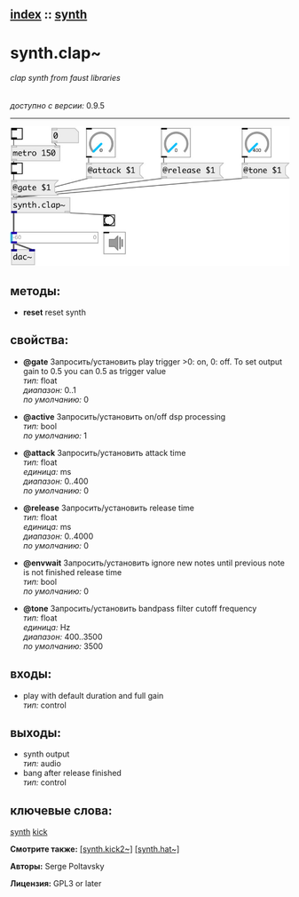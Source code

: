 [index](index.html) :: [synth](category_synth.html)
---

# synth.clap~

###### clap synth from faust libraries

*доступно с версии:* 0.9.5

---




[![example](../examples/img/synth.clap~.jpg)](../examples/pd/synth.clap~.pd)





## методы:

* **reset**
reset synth<br>




## свойства:

* **@gate** 
Запросить/установить play trigger &gt;0: on, 0: off. To set output gain to 0.5 you can 0.5 as trigger
value<br>
_тип:_ float<br>
_диапазон:_ 0..1<br>
_по умолчанию:_ 0<br>

* **@active** 
Запросить/установить on/off dsp processing<br>
_тип:_ bool<br>
_по умолчанию:_ 1<br>

* **@attack** 
Запросить/установить attack time<br>
_тип:_ float<br>
_единица:_ ms<br>
_диапазон:_ 0..400<br>
_по умолчанию:_ 0<br>

* **@release** 
Запросить/установить release time<br>
_тип:_ float<br>
_единица:_ ms<br>
_диапазон:_ 0..4000<br>
_по умолчанию:_ 0<br>

* **@envwait** 
Запросить/установить ignore new notes until previous note is not finished release time<br>
_тип:_ bool<br>
_по умолчанию:_ 0<br>

* **@tone** 
Запросить/установить bandpass filter cutoff frequency<br>
_тип:_ float<br>
_единица:_ Hz<br>
_диапазон:_ 400..3500<br>
_по умолчанию:_ 3500<br>



## входы:

* play with default duration and full gain<br>
_тип:_ control



## выходы:

* synth output<br>
_тип:_ audio
* bang after release finished<br>
_тип:_ control



## ключевые слова:

[synth](keywords/synth.html)
[kick](keywords/kick.html)



**Смотрите также:**
[\[synth.kick2~\]](synth.kick2~.html)
[\[synth.hat~\]](synth.hat~.html)




**Авторы:** Serge Poltavsky




**Лицензия:** GPL3 or later





